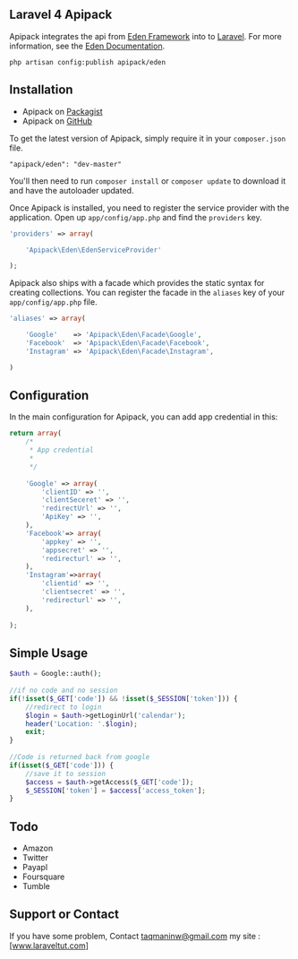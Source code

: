 ## Laravel 4 Apipack

Apipack integrates the api from [Eden Framework](http://www.eden-php.com) into to [Laravel](http://laravel.com).
For more information, see the [Eden Documentation](http://www.eden-php.com/documentation).
~~~
php artisan config:publish apipack/eden
~~~

## Installation

* Apipack on [Packagist](https://packagist.org/packages/apipack/eden)
* Apipack on [GitHub](https://github.com/taqmaninw/laravel-4-apipack)

To get the latest version of Apipack, simply require it in your `composer.json` file.

~~~
"apipack/eden": "dev-master"
~~~

You'll then need to run `composer install` or `composer update` to download it and have the autoloader updated.

Once Apipack is installed, you need to register the service provider with the application. Open up `app/config/app.php` and find the `providers` key.
~~~php
'providers' => array(

    'Apipack\Eden\EdenServiceProvider'

);
~~~

Apipack also ships with a facade which provides the static syntax for creating collections. You can register the facade in the `aliases` key of your `app/config/app.php` file.
~~~php
'aliases' => array(

    'Google'    => 'Apipack\Eden\Facade\Google',
    'Facebook'  => 'Apipack\Eden\Facade\Facebook',
    'Instagram' => 'Apipack\Eden\Facade\Instagram',

)
~~~

## Configuration

In the main configuration for Apipack, you can add app credential in this:
~~~php
return array(
    /*
     * App credential 
     *
     */
    
    'Google' => array(
        'clientID' => '',
        'clientSeceret' => '',
        'redirectUrl' => '',
        'ApiKey' => '',
    ),
    'Facebook'=> array(
        'appkey' => '',
        'appsecret' => '',
        'redirecturl' => '',
    ),
    'Instagram'=>array(
        'clientid' => '',
        'clientsecret' => '',
        'redirecturl' => '',
    ),
    
);
~~~

## Simple Usage

~~~php
$auth = Google::auth();
 
//if no code and no session
if(!isset($_GET['code']) && !isset($_SESSION['token'])) {
    //redirect to login
    $login = $auth->getLoginUrl('calendar');
    header('Location: '.$login);
    exit;
}
 
//Code is returned back from google
if(isset($_GET['code'])) {
    //save it to session
    $access = $auth->getAccess($_GET['code']);
    $_SESSION['token'] = $access['access_token'];
}
~~~

## Todo
   - Amazon
   - Twitter
   - Payapl
   - Foursquare
   - Tumble

## Support or Contact

If you have some problem, Contact taqmaninw@gmail.com
my site :[www.laraveltut.com]
